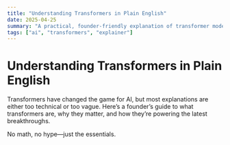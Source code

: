 ```yaml
---
title: "Understanding Transformers in Plain English"
date: 2025-04-25
summary: "A practical, founder-friendly explanation of transformer models."
tags: ["ai", "transformers", "explainer"]
---
```


# Understanding Transformers in Plain English

Transformers have changed the game for AI, but most explanations are either too technical or too vague. Here’s a founder’s guide to what transformers are, why they matter, and how they’re powering the latest breakthroughs.

No math, no hype—just the essentials.
